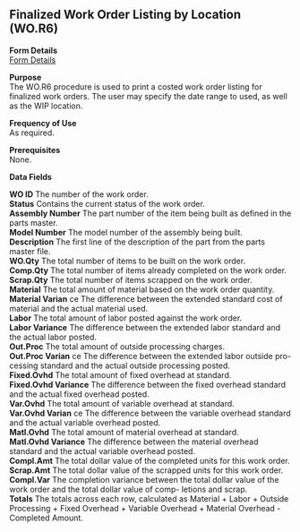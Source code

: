 ##  Finalized Work Order Listing by Location (WO.R6)

<PageHeader />

**Form Details**  
[ Form Details ](WO-R6-1/README.md)   

**Purpose**  
The WO.R6 procedure is used to print a costed work order listing for finalized
work orders. The user may specify the date range to used, as well as the WIP
location.

**Frequency of Use**  
As required.

**Prerequisites**  
None.

**Data Fields**

**WO ID** The number of the work order.  
**Status** Contains the current status of the work order.  
**Assembly Number** The part number of the item being built as defined in the
parts master.  
**Model Number** The model number of the assembly being built.  
**Description** The first line of the description of the part from the parts
master file.  
**WO.Qty** The total number of items to be built on the work order.  
**Comp.Qty** The total number of items already completed on the work order.  
**Scrap.Qty** The total number of items scrapped on the work order.  
**Material** The total amount of material based on the work order quantity.  
**Material Varian** ce The difference between the extended standard cost of
material and the actual material used.  
**Labor** The total amount of labor posted against the work order.  
**Labor Variance** The difference between the extended labor standard and the
actual labor posted.  
**Out.Proc** The total amount of outside processing charges.  
**Out.Proc Varian** ce The difference between the extended labor outside pro-
cessing standard and the actual outside processing posted.  
**Fixed.Ovhd** The total amount of fixed overhead at standard.  
**Fixed.Ovhd Variance** The difference between the fixed overhead standard and
the actual fixed overhead posted.  
**Var.Ovhd** The total amount of variable overhead at standard.  
**Var.Ovhd Varian** ce The difference between the variable overhead standard
and the actual variable overhead posted.  
**Matl.Ovhd** The total amount of material overhead at standard.  
**Matl.Ovhd Variance** The difference between the material overhead standard
and the actual variable overhead posted.  
**Compl.Amt** The total dollar value of the completed units for this work
order.  
**Scrap.Amt** The total dollar value of the scrapped units for this work
order.  
**Compl.Var** The completion variance between the total dollar value of the
work order and the total dollar value of comp- letions and scrap.  
**Totals** The totals across each row, calculated as Material + Labor +
Outside Processing + Fixed Overhead + Variable Overhead + Material Overhead -
Completed Amount.  
  
<badge text= "Version 8.10.57" vertical="middle" />

<PageFooter />